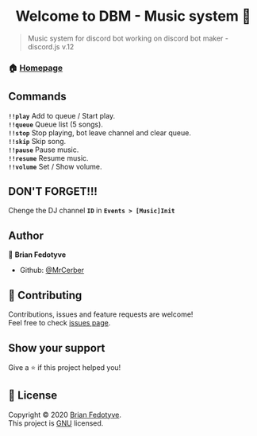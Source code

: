 <h1 align="center">Welcome to DBM - Music system 👋</h1>

> Music system for discord bot working on discord bot maker - discord.js v.12

### 🏠 [Homepage](https://github.com/MrCerber/DBM-Full-Music-system)

## Commands

**`!!play`** Add to queue / Start play.<br />
**`!!queue`** Queue list (5 songs).<br />
**`!!stop`** Stop playing, bot leave channel and clear queue.<br />
**`!!skip`** Skip song.<br />
**`!!pause`** Pause music.<br />
**`!!resume`** Resume music.<br />
**`!!volume`** Set / Show volume.

## DON'T FORGET!!!

Chenge the DJ channel **`ID`** in **`Events > [Music]Init`**

## Author

👤 **Brian Fedotyve**

* Github: [@MrCerber](https://github.com/MrCerber)

## 🤝 Contributing

Contributions, issues and feature requests are welcome!<br />Feel free to check [issues page](https://github.com/MrCerber/DBM-Full-Music-system/issues). 

## Show your support

Give a ⭐️ if this project helped you!

## 📝 License

Copyright © 2020 [Brian Fedotyve](https://github.com/MrCerber).<br />
This project is [GNU](https://github.com/MrCerber/DBM-Full-Music-system/blob/main/LICENSE) licensed.